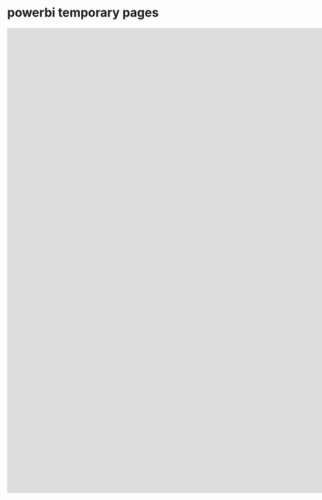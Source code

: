 # powerbi temporary pages

<iframe title="Report Section" width="1920" height="1080" src="https://app.powerbi.com/view?r=eyJrIjoiMWIwZjE4OWYtNTNlZS00MTY5LTlkMDYtZGZkZjI3ODVkYjA5IiwidCI6IjI5Y2EzZjRmLTZkNjctNDlhNS1hMDAxLWUxZGI0ODI1MjcxNyIsImMiOjZ9" frameborder="0" allowFullScreen="true"></iframe>
